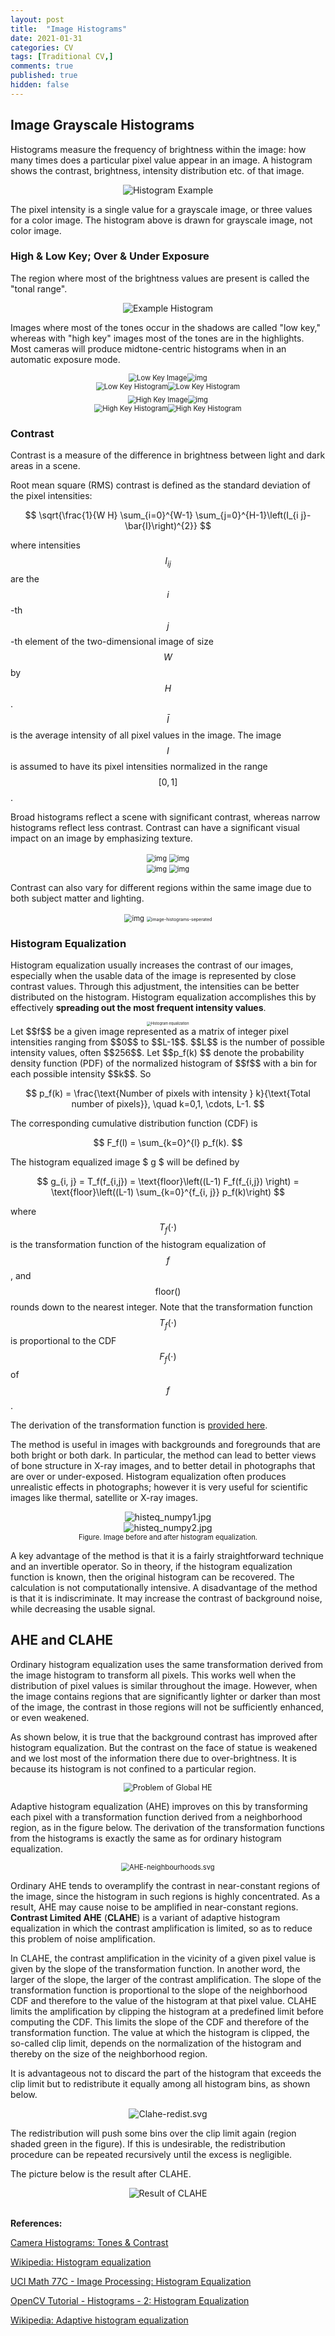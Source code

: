 ```yaml
---
layout: post
title:  "Image Histograms"
date: 2021-01-31
categories: CV
tags: [Traditional CV,]
comments: true
published: true
hidden: false
---
```


## Image Grayscale Histograms

Histograms measure the frequency of brightness within the image: how many times does a particular pixel value appear in an image. A histogram shows the contrast, brightness, intensity distribution etc. of that image. 

<div align='center'>
<img src="https://docs.opencv.org/5.x/histogram_sample.jpg" alt="Histogram Example" style="zoom:100%;" />
</div>

The pixel intensity is a single value for a grayscale image, or three values for a color image. The histogram above is drawn for grayscale image, not color image. 

### High & Low Key; Over & Under Exposure

The region where most of the brightness values are present is called the "tonal range".

<div align='center'>
<img src="https://cdn.cambridgeincolour.com/images/tutorials/hist_examplehist.png" alt="Example Histogram" style="zoom:100%;" />
</div>

Images where most of the tones occur in the shadows are called "low key," whereas with "high key" images most of the tones are in the highlights. Most cameras will produce midtone-centric histograms when in an automatic exposure mode. 

<div align='center'>
<img src="https://cdn.cambridgeincolour.com/images/tutorials/hist_lowkey.jpg" alt="Low Key Image" style="zoom:80%;" /><img src="https://cdn.cambridgeincolour.com/images/tutorials/hist_lowkey_auto.jpg" alt="img" style="zoom:80%;" />
</div>
<div align='center'>
<img src="https://cdn.cambridgeincolour.com/images/tutorials/hist_lowkey_hist.png" alt="Low Key Histogram" style="zoom:80%;" /><img src="https://cdn.cambridgeincolour.com/images/tutorials/hist_lowkey_auto_hist.png" alt="Low Key Histogram" style="zoom:80%;" />
</div>
<div style="line-height:50%;">
    <br>
</div>
<div align='center'>
<img src="https://cdn.cambridgeincolour.com/images/tutorials/hist_highkey.jpg" alt="High Key Image" style="zoom:80%;" /><img src="https://cdn.cambridgeincolour.com/images/tutorials/hist_highkey_auto.jpg" alt="img" style="zoom:80%;" />
</div>
<div align='center'>
<img src="https://cdn.cambridgeincolour.com/images/tutorials/hist_highkey_hist.png" alt="High Key Histogram" style="zoom:80%;" /><img src="https://cdn.cambridgeincolour.com/images/tutorials/hist_highkey_hist_auto.png" alt="High Key Histogram" style="zoom:80%;" />
</div>

### Contrast

Contrast is a measure of the difference in brightness between light and dark areas in a scene. 

Root mean square (RMS) contrast is defined as the standard deviation of the pixel intensities: 

$$
\sqrt{\frac{1}{W H} \sum_{i=0}^{W-1} \sum_{j=0}^{H-1}\left(I_{i j}-\bar{I}\right)^{2}}
$$

where intensities $$ I_{i j} $$ are the $$ i $$-th $$ j $$-th element of the two-dimensional image of size $$ W $$ by $$ H $$. $$ \bar{I} $$ is the average intensity of all pixel values in the image. The image $$ I $$ is assumed to have its pixel intensities normalized in the range $$[0,1]$$. 

Broad histograms reflect a scene with significant contrast, whereas narrow histograms reflect less contrast. Contrast can have a significant visual impact on an image by emphasizing texture. 

<div align='center'>
<img src="https://cdn.cambridgeincolour.com/images/tutorials/hist_lowcont.jpg" alt="img" style="zoom:80%;" /> <img src="https://cdn.cambridgeincolour.com/images/tutorials/hist_highcont.jpg" alt="img" style="zoom:80%;" />
</div>
<div align='center'>
<img src="https://cdn.cambridgeincolour.com/images/tutorials/hist_lowcont_hist.png" alt="img" style="zoom:80%;" /> <img src="https://cdn.cambridgeincolour.com/images/tutorials/hist_highcont_hist.png" alt="img" style="zoom:80%;" /> 
</div>

Contrast can also vary for different regions within the same image due to both subject matter and lighting.

<div align='center'>
<img src="https://cdn.cambridgeincolour.com/images/tutorials/hist_norm2.jpg" alt="img" style="zoom:80%;" /> <img src="../pictures/image-histograms-seperated.png" alt="image-histograms-seperated" style="zoom: 50%;" />
</div>

### Histogram Equalization

Histogram equalization usually increases the contrast of our images, especially when the usable data of the image is represented by close contrast values. Through this adjustment, the intensities can be better distributed on the histogram. Histogram equalization accomplishes this by effectively **spreading out the most frequent intensity values**.

<div align='center'>
<img src="https://upload.wikimedia.org/wikipedia/commons/c/ca/Histogrammeinebnung.png" alt="Histogram equalization" style="zoom:40%;" />
</div>
Let $$f$$ be a given image represented as a matrix of integer pixel intensities ranging from $$0$$ to $$L-1$$. $$L$$ is the number of possible intensity values, often $$256$$. Let $$p_f(k) $$ denote the probability density function (PDF) of the normalized histogram of $$f$$ with a bin for each possible intensity $$k$$. So

$$
p_f(k) = \frac{\text{Number of pixels with intensity }  k}{\text{Total number of pixels}}, \quad k=0,1, \cdots, L-1.
$$

The corresponding cumulative distribution function (CDF) is 

$$
F_f(l) = \sum_{k=0}^{l} p_f(k).
$$

The histogram equalized image $ g $ will be defined by

$$
g_{i, j} = T_f(f_{i,j}) = \text{floor}\left((L-1) F_f(f_{i,j}) \right) = \text{floor}\left((L-1) \sum_{k=0}^{f_{i, j}} p_f(k)\right)
$$

where $$T_f(\cdot)$$ is the transformation function of the histogram equalization of $$f$$, and $$\text{floor}()$$ rounds down to the nearest integer. Note that the transformation function $$T_f(\cdot)$$ is proportional to the CDF $$F_f(\cdot)$$ of $$f$$.

The derivation of the transformation function is [provided here](http://www.math.uci.edu/icamp/courses/math77c/demos/hist_eq.pdf).

The method is useful in images with backgrounds and foregrounds that are both bright or both dark. In particular, the method can lead to better views of bone structure in X-ray images, and to better detail in photographs that are over or under-exposed. Histogram equalization often produces unrealistic effects in photographs; however it is very useful for scientific images like thermal, satellite or X-ray images. 

<div align='center'>
<figure>
<img src="https://docs.opencv.org/master/histeq_numpy1.jpg" alt="histeq_numpy1.jpg" style="zoom:100%;" /> <br>
<img src="https://docs.opencv.org/master/histeq_numpy2.jpg" alt="histeq_numpy2.jpg" style="zoom:100%;" />
<figcaption style="font-size: 80%;"> Figure. Image before and after histogram equalization. </figcaption>
</figure>
</div>

A key advantage of the method is that it is a fairly straightforward technique and an invertible operator. So in theory, if the histogram equalization function is known, then the original histogram can be recovered. The calculation is not computationally intensive. A disadvantage of the method is that it is indiscriminate. It may increase the contrast of background noise, while decreasing the usable signal.

## AHE and CLAHE

Ordinary histogram equalization uses the same transformation derived from the image histogram to transform all pixels. This works well when the distribution of pixel values is similar throughout the image. However, when the image contains regions that are significantly lighter or darker than most of the image, the contrast in those regions will not be sufficiently enhanced, or even weakened. 

As shown below, it is true that the background contrast has improved after histogram equalization. But the contrast on the face of statue is weakened and we lost most of the information there due to over-brightness. It is because its histogram is not confined to a particular region.

<div align='center'>
<img src="https://docs.opencv.org/5.x/clahe_1.jpg" alt="Problem of Global HE" style="zoom:90%;" />
</div>


Adaptive histogram equalization (AHE) improves on this by transforming each pixel with a transformation function derived from a neighborhood region, as in the figure below. The derivation of the transformation functions from the histograms is exactly the same as for ordinary histogram equalization. 

<div align='center'>
<img src="https://upload.wikimedia.org/wikipedia/commons/thumb/8/84/AHE-neighbourhoods.svg/300px-AHE-neighbourhoods.svg.png" alt="AHE-neighbourhoods.svg" style="zoom:80%;" />
</div>

Ordinary AHE tends to overamplify the contrast in near-constant regions of the image, since the histogram in such regions is highly concentrated. As a result, AHE may cause noise to be amplified in near-constant regions. **Contrast Limited AHE** (**CLAHE**) is a variant of adaptive histogram equalization in which the contrast amplification is limited, so as to reduce this problem of noise amplification.

In CLAHE, the contrast amplification in the vicinity of a given pixel value is given by the slope of the transformation function. In another word, the larger of the slope, the larger of the contrast amplification. The slope of the transformation function is proportional to the slope of the neighborhood CDF and therefore to the value of the histogram at that pixel value. CLAHE limits the amplification by clipping the histogram at a predefined limit before computing the CDF. This limits the slope of the CDF and therefore of the transformation function. The value at which the histogram is clipped, the so-called clip limit, depends on the normalization of the histogram and thereby on the size of the neighborhood region. 

It is advantageous not to discard the part of the histogram that exceeds the clip limit but to redistribute it equally among all histogram bins, as shown below.

<div align='center'>
<img src="https://upload.wikimedia.org/wikipedia/commons/thumb/5/5f/Clahe-redist.svg/300px-Clahe-redist.svg.png" alt="Clahe-redist.svg" style="zoom:100%;" />
</div>

The redistribution will push some bins over the clip limit again (region shaded green in the figure). If this is undesirable, the redistribution procedure can be repeated recursively until the excess is negligible. 

The picture below is the result after CLAHE.

<div align='center'>
<img src="https://docs.opencv.org/5.x/clahe_2.jpg" alt="Result of CLAHE" style="zoom:100%;" />
</div>


<br>

**References:**

[Camera Histograms: Tones & Contrast](https://www.cambridgeincolour.com/tutorials/histograms1.htm)

[Wikipedia: Histogram equalization](https://en.wikipedia.org/wiki/Histogram_equalization)

[UCI Math 77C - Image Processing: Histogram Equalization](http://www.math.uci.edu/icamp/courses/math77c/demos/hist_eq.pdf)

[OpenCV Tutorial - Histograms - 2: Histogram Equalization](https://docs.opencv.org/master/d5/daf/tutorial_py_histogram_equalization.html)

[Wikipedia: Adaptive histogram equalization](https://en.wikipedia.org/wiki/Adaptive_histogram_equalization)